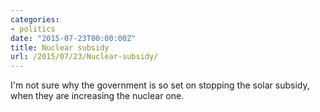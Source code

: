 ```yaml
---
categories:
- politics
date: "2015-07-23T00:00:00Z"
title: Nuclear subsidy
url: /2015/07/23/Nuclear-subsidy/
---
```


I'm not sure why the government is so set on stopping the solar subsidy, when they are increasing the nuclear one. 
